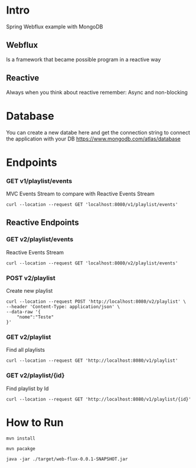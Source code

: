 # Intro
Spring Webflux example with MongoDB

## Webflux
Is a framework that became possible program in a reactive way

## Reactive
Always when you think about reactive remember: Async and non-blocking

# Database
You can create a new databe here and get the connection string to connect the application with your DB
https://www.mongodb.com/atlas/database

# Endpoints

### GET v1/playlist/events
MVC Events Stream to compare with Reactive Events Stream
```
curl --location --request GET 'localhost:8080/v1/playlist/events'
```

## Reactive Endpoints 

### GET v2/playlist/events
Reactive Events Stream
```
curl --location --request GET 'localhost:8080/v2/playlist/events'
```

### POST v2/playlist
Create new playlist
```
curl --location --request POST 'http://localhost:8080/v2/playlist' \
--header 'Content-Type: application/json' \
--data-raw '{
    "nome":"Teste"
}'
```

### GET v2/playlist
Find all playlists
```
curl --location --request GET 'http://localhost:8080/v1/playlist'
```

### GET v2/playlist/{id}
Find playlist by Id
```
curl --location --request GET 'http://localhost:8080/v1/playlist/{id}'
```

# How to Run
```
mvn install

mvn pacakge

java -jar ./target/web-flux-0.0.1-SNAPSHOT.jar
```

